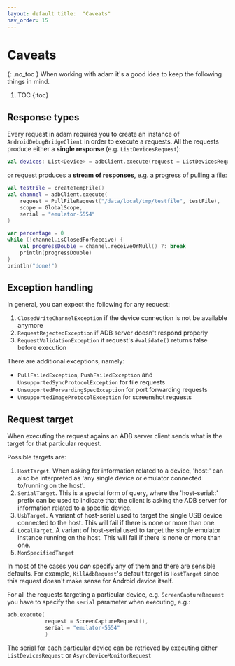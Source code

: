 ```yaml
---
layout: default title:  "Caveats"
nav_order: 15
---
```

# Caveats
{: .no_toc }
When working with adam it's a good idea to keep the following things in mind.

1. TOC
{:toc}

## Response types

Every request in adam requires you to create an instance of `AndroidDebugBridgeClient` in order to execute a requests. All the requests
 produce either a **single response** (e.g. `ListDevicesRequest`):
 
```kotlin
val devices: List<Device> = adbClient.execute(request = ListDevicesRequest())
``` 

or request produces a **stream of responses**, e.g. a progress of pulling a file:

```kotlin
val testFile = createTempFile()
val channel = adbClient.execute(
    request = PullFileRequest("/data/local/tmp/testfile", testFile),
    scope = GlobalScope,
    serial = "emulator-5554"
)

var percentage = 0
while (!channel.isClosedForReceive) {
    val progressDouble = channel.receiveOrNull() ?: break
    println(progressDouble)
}
println("done!")
```

## Exception handling
In general, you can expect the following for any request:

1. `ClosedWriteChannelException` if the device connection is not be available anymore
2. `RequestRejectedException` if ADB server doesn't respond properly
3. `RequestValidationException` if request's `#validate()` returns false before execution

There are additional exceptions, namely:
* `PullFailedException`, `PushFailedException` and `UnsupportedSyncProtocolException` for file requests
* `UnsupportedForwardingSpecException` for port forwarding requests
* `UnsupportedImageProtocolException` for screenshot requests


## Request target
When executing the request agains an ADB server client sends what is the target for that particular request.

Possible targets are:
1. `HostTarget`.  When asking for information related to a device, 'host:' can also be interpreted as 'any single device or emulator
 connected to/running on the host'.
2. `SerialTarget`. This is a special form of query, where the 'host-serial:<serial-number>:' prefix can be used to indicate that the client
 is asking the ADB server for information related to a specific device.
3. `UsbTarget`. A variant of host-serial used to target the single USB device connected to the host. This will fail if there is none or more
 than one.
4. `LocalTarget`. A variant of host-serial used to target the single emulator instance running on the host. This will fail if there is none
 or more than one.
5. `NonSpecifiedTarget`

In most of the cases you _can_ specify any of them and there are sensible defaults. For example, `KillAdbRequest`'s default target is
 `HostTarget` since this request doesn't make sense for Android device itself.

For all the requests targeting a particular device, e.g. `ScreenCaptureRequest` you have to specify the `serial` parameter when executing,
 e.g.:
 
```kotlin
adb.execute(
            request = ScreenCaptureRequest(),
            serial = "emulator-5554"
            )
```

The serial for each particular device can be retrieved by executing either `ListDevicesRequest` or `AsyncDeviceMonitorRequest` 

